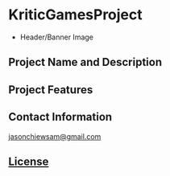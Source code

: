 # KriticGamesProject

- Header/Banner Image

## Project Name and Description

## Project Features

## Contact Information

jasonchiewsam@gmail.com

## [License](https://github.com/Kenjor97/KriticGamesProject/blob/master/LICENSE)

